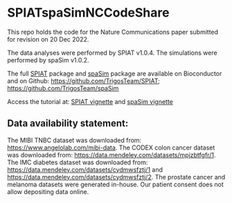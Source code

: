 # SPIATspaSimNCCodeShare

This repo holds the code for the Nature Communications paper submitted for revision on 20 Dec 2022.

The data analyses were performed by SPIAT v1.0.4. The simulations were performed by spaSim v1.0.2.

The full [SPIAT](https://bioconductor.org/packages/SPIAT/) package and [spaSim](https://bioconductor.org/packages/spaSim/) package are available on Bioconductor and on Github:
https://github.com/TrigosTeam/SPIAT; https://github.com/TrigosTeam/spaSim

Access the tutorial at: [SPIAT vignette](https://trigosteam.github.io/SPIAT/articles/SPIAT.html) and [spaSim vignette](https://trigosteam.github.io/spaSim/)

## Data availability statement:

The MIBI TNBC dataset was downloaded from: https://www.angelolab.com/mibi-data. The CODEX colon cancer dataset was downloaded from: https://data.mendeley.com/datasets/mpjzbtfgfr/1.  The IMC diabetes dataset was downloaded from: https://data.mendeley.com/datasets/cydmwsfztj/1 and https://data.mendeley.com/datasets/cydmwsfztj/2. The prostate cancer and melanoma datasets were generated in-house. Our patient consent does not allow depositing data online.
